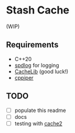 # Stash Cache
(WIP)

## Requirements
- C++20
- [spdlog](https://github.com/gabime/spdlog) for logging
- [CacheLib](https://github.com/facebook/CacheLib) (good luck!)
- [cppiper](https://github.com/aidanjbailey/cppiper)

## TODO
- [ ] populate this readme
- [ ] docs
- [ ] testing with [cache2](https://github.com/catchorg/Catch2)
